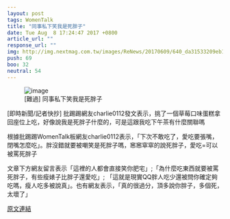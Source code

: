```yaml
---
layout: post
tags: WomenTalk
title: "同事私下笑我是死胖子"
date: Tue Aug  8 17:24:47 2017 +0800
article_url: ""
response_url: ""
img: http://img.nextmag.com.tw/images/ReNews/20170609/640_da31533209eb1d9133406f81045e600a.jpg
push: 69
boo: 32
neutral: 54
---
```


<figure>
<img src="http://img.nextmag.com.tw/images/ReNews/20170609/640_da31533209eb1d9133406f81045e600a.jpg" alt="image">
<figcaption>
[難過] 同事私下笑我是死胖子
</figcaption>
</figure>



[即時新聞/記者快抄] 批踢踢網友charlie0112發文表示，挑了一個草莓口味蛋糕拿回座位上吃，好像說我是死胖子什麼的，可是這跟我吃下午茶有什麼關聯嗎

根據批踢踢WomenTalk板網友charlie0112表示，「下次不敢吃了，愛吃要張嘴，閉嘴怎麼吃」。胖沒錯就要被嘲笑是死胖子嗎，窸窸窣窣的說死胖子，愛吃=可以被罵死胖子

文章下方網友留言表示「這裡的人都會直接笑你肥宅」;「為什麼吃東西就要被罵死胖子，有些瘦婊子比胖子還愛吃」; 「這就是現實QQ胖人吃少還被問你確定夠吃嗎，瘦人吃多被說真」。也有網友表示，「真的很過分，頂多說你胖子，多個死，太壞了」

<a href = "https://www.ptt.cc/bbs/WomenTalk/M.1502184290.A.7DB.html">原文連結</a>

